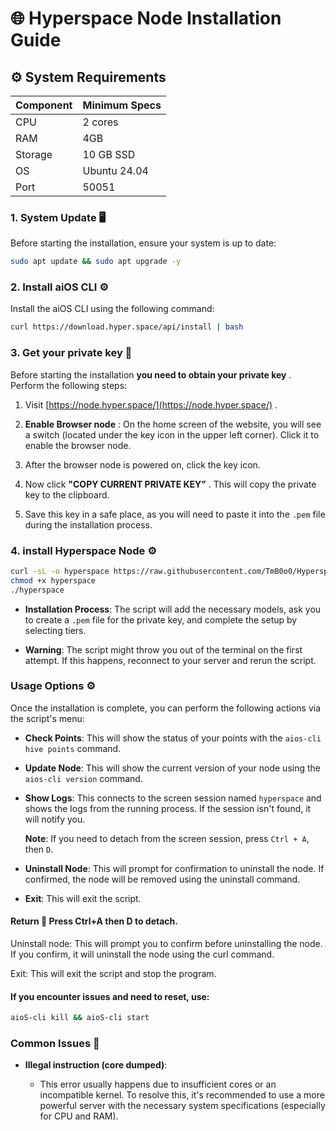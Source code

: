 # 🌐 Hyperspace Node Installation Guide

## ⚙️ System Requirements

| Component | Minimum Specs |
|-----------|---------------|
| CPU       | 2 cores       |
| RAM       | 4GB           |
| Storage   | 10 GB SSD     |
| OS        | Ubuntu 24.04  |
| Port      | 50051         |

### 1. System Update 🖥️
Before starting the installation, ensure your system is up to date:
```bash
sudo apt update && sudo apt upgrade -y
```
### 2. Install aiOS CLI ⚙️
Install the aiOS CLI using the following command:
```bash
curl https://download.hyper.space/api/install | bash
```
### 3. Get your private key 🔑

Before starting the installation **you need to obtain your private key** . Perform the following steps:

1.  Visit [https://node.hyper.space/](https://node.hyper.space/) .
    
2.  **Enable Browser node** : On the home screen of the website, you will see a switch (located under the key icon in the upper left corner). Click it to enable the browser node.
    
3.  After the browser node is powered on, click the key icon.
    
4. Now click **"COPY CURRENT PRIVATE KEY”** . This will copy the private key to the clipboard.
    
5.  Save this key in a safe place, as you will need to paste it into the `.pem` file during the installation process.

### 4. install Hyperspace Node ⚙️
```bash
curl -sL -o hyperspace https://raw.githubusercontent.com/TmB0o0/Hyperspace-Node/refs/heads/main/hyperspace
chmod +x hyperspace
./hyperspace
```
-   **Installation Process**: The script will add the necessary models, ask you to create a `.pem` file for the private key, and complete the setup by selecting tiers.
    
-   **Warning**: The script might throw you out of the terminal on the first attempt. If this happens, reconnect to your server and rerun the script.

### Usage Options ⚙️

Once the installation is complete, you can perform the following actions via the script's menu:

-   **Check Points**: This will show the status of your points with the `aios-cli hive points` command.
    
-   **Update Node**: This will show the current version of your node using the `aios-cli version` command.
    
-   **Show Logs**: This connects to the screen session named `hyperspace` and shows the logs from the running process. If the session isn't found, it will notify you.
    
    **Note**: If you need to detach from the screen session, press `Ctrl + A`, then `D`.
    
-   **Uninstall Node**: This will prompt for confirmation to uninstall the node. If confirmed, the node will be removed using the uninstall command.
    
-   **Exit**: This will exit the script. 
#### Return  🚪 Press Ctrl+A then D to detach.

Uninstall node: This will prompt you to confirm before uninstalling the node. If you confirm, it will uninstall the node using the curl command.

Exit: This will exit the script and stop the program.

#### If you encounter issues and need to reset, use:
```bash
aioS-cli kill && aioS-cli start
``` 

### Common Issues 🚧

-   **Illegal instruction (core dumped)**:
    
    -   This error usually happens due to insufficient cores or an incompatible kernel. To resolve this, it's recommended to use a more powerful server with the necessary system specifications (especially for CPU and RAM).
